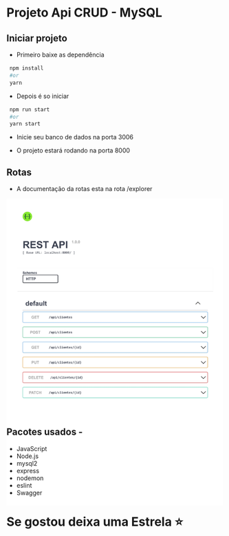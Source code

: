 # Projeto Api CRUD - MySQL

## Iniciar projeto
 - Primeiro baixe as dependência
 
 ```bash
  npm install
  #or
  yarn
 ```

 - Depois é so iniciar

 ```bash
  npm run start
  #or
  yarn start
 ```
 - Inicie seu banco de dados na porta 3006
 
 - O projeto estará rodando na porta 8000
## Rotas

 - A documentação da rotas esta na rota /explorer

<div style="height:500px" align="center">
  <img src="docs/sws.jpg" alt="Swagger rotas"/>
</div>

## Pacotes usados - 
 - JavaScript
 - Node.js
 - mysql2
 - express
 - nodemon
 - eslint
 - Swagger

# Se gostou deixa uma Estrela ⭐
